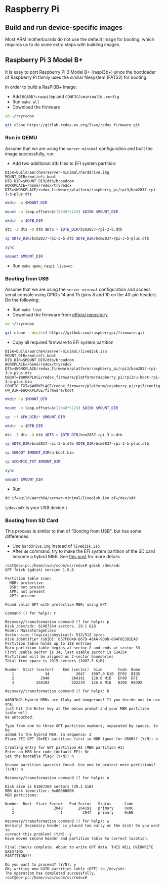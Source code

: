 # Raspberry Pi

## Build and run device-specific images

Most ARM motherboards do not use the default image for booting, which requires us to do some extra steps with building images.

## Raspberry Pi 3 Model B+

It is easy to port Raspberry Pi 3 Model B+ (raspi3b+) since the bootloader of Raspberry Pi family uses the similar filesystem (FAT32) for booting.


In order to build a RasPi3B+ image:

- Add `BOARD?=raspi3bp` and `CONFIG?=minimal`to `.config`
- Run `make all`
- Download the firmware

```sh
cd ~/tryredox
```

```sh
git clone https://gitlab.redox-os.org/Ivan/redox_firmware.git
```

### Run in QEMU

Assume that we are using the `server-minimal` configuration and built the image successfully, run:

- Add two additional dtb files to EFI system partition:

```
DISK=build/aarch64/server-minimal/harddrive.img
MOUNT_DIR=/mnt/efi_boot
DTB_DIR=$MOUNT_DIR/dtb/broadcom
WORKPLACE=/home/redox/tryredox
DTS=$WORKPLACE/redox_firmware/platform/raspberry_pi/rpi3/bcm2837-rpi-3-b-plus.dts
```

```sh
mkdir -p $MOUNT_DIR
```

```sh
mount -o loop,offset=$((2048*512)) $DISK $MOUNT_DIR
```

```sh
mkdir -p $DTB_DIR
```

```sh
dtc -I dts -O dtb $DTS > $DTB_DIR/bcm2837-rpi-3-b.dtb
```

```sh
cp $DTB_DIR/bcm2837-rpi-3-b.dtb $DTB_DIR/bcm2837-rpi-3-b-plus.dtb
```

```sh
sync
```

```sh
umount $MOUNT_DIR
```

- Run `make qemu_raspi live=no`

### Booting from USB

Assume that we are using the `server-minimal` configuration and access serial console using GPIOs 14 and 15 (pins 8 and 10 on the 40-pin header). Do the following:

- Run `make live`
- Download the firmware from [official repository](https://github.com/raspberrypi/firmware/tree/master/boot)

```sh
cd ~/tryredox
```

```sh
git clone --depth=1 https://github.com/raspberrypi/firmware.git
```

- Copy all required firmware to EFI system partition

```
DISK=build/aarch64/server-minimal/livedisk.iso
MOUNT_DIR=/mnt/efi_boot
DTB_DIR=$MOUNT_DIR/dtb/broadcom
WORKPLACE=/home/redox/tryredox
DTS=$WORKPLACE/redox_firmware/platform/raspberry_pi/rpi3/bcm2837-rpi-3-b-plus.dts
UBOOT=$WORKPLACE/redox_firmware/platform/raspberry_pi/rpi3/u-boot-rpi-3-b-plus.bin
CONFIG_TXT=$WORKPLACE/redox_firmware/platform/raspberry_pi/rpi3/config.txt
FW_DIR=$WORKPLACE/firmware/boot
```

```sh
mkdir -p $MOUNT_DIR
```

```sh
mount -o loop,offset=$((2048*512)) $DISK $MOUNT_DIR
```

```sh
cp -rf $FW_DIR/* $MOUNT_DIR
```

```sh
mkdir -p $DTB_DIR
```

```sh
dtc -I dts -O dtb $DTS > $DTB_DIR/bcm2837-rpi-3-b.dtb
```

```sh
cp $DTB_DIR/bcm2837-rpi-3-b.dtb $DTB_DIR/bcm2837-rpi-3-b-plus.dtb
```

```sh
cp $UBOOT $MOUNT_DIR/u-boot.bin
```

```sh
cp $CONFIG_TXT $MOUNT_DIR
```

```sh
sync
```

```sh
umount $MOUNT_DIR
```

- Run:

```sh
dd if=build/aarch64/server-minimal/livedisk.iso of=/dev/sdX
```

(`/dev/sdX` is your USB device.)

### Booting from SD Card

This process is similar to that of "Booting from USB", but has some differences:

- Use `harddrive.img` instead of `livedisk.iso`
- After `dd` command, try to make the EFI system partition of the SD card become a hybrid MBR. See [this post](https://www.eisfunke.com/posts/2023/uefi-boot-on-raspberry-pi-3.html) for more details

```
root@dev-pc:/home/ivan/code/os/redox# gdisk /dev/sdc
GPT fdisk (gdisk) version 1.0.8

Partition table scan:
  MBR: protective
  BSD: not present
  APM: not present
  GPT: present

Found valid GPT with protective MBR; using GPT.

Command (? for help): r

Recovery/transformation command (? for help): p
Disk /dev/sdc: 61067264 sectors, 29.1 GiB
Model: MassStorageClass
Sector size (logical/physical): 512/512 bytes
Disk identifier (GUID): B37FD04D-B67D-48AA-900B-884F0E3B2EAD
Partition table holds up to 128 entries
Main partition table begins at sector 2 and ends at sector 33
First usable sector is 34, last usable sector is 524254
Partitions will be aligned on 2-sector boundaries
Total free space is 2015 sectors (1007.5 KiB)

Number  Start (sector)    End (sector)  Size       Code  Name
   1              34            2047   1007.0 KiB  EF02  BIOS
   2            2048          264191   128.0 MiB   EF00  EFI
   3          264192          522239   126.0 MiB   8300  REDOX

Recovery/transformation command (? for help): h

WARNING! Hybrid MBRs are flaky and dangerous! If you decide not to use one,
just hit the Enter key at the below prompt and your MBR partition table will
be untouched.

Type from one to three GPT partition numbers, separated by spaces, to be
added to the hybrid MBR, in sequence: 2
Place EFI GPT (0xEE) partition first in MBR (good for GRUB)? (Y/N): n

Creating entry for GPT partition #2 (MBR partition #1)
Enter an MBR hex code (default EF): 0c
Set the bootable flag? (Y/N): n

Unused partition space(s) found. Use one to protect more partitions? (Y/N): n

Recovery/transformation command (? for help): o

Disk size is 61067264 sectors (29.1 GiB)
MBR disk identifier: 0x00000000
MBR partitions:

Number  Boot  Start Sector   End Sector   Status      Code
   1                  2048       264191   primary     0x0C
   2                     1         2047   primary     0xEE

Recovery/transformation command (? for help): w
Warning! Secondary header is placed too early on the disk! Do you want to
correct this problem? (Y/N): y
Have moved second header and partition table to correct location.

Final checks complete. About to write GPT data. THIS WILL OVERWRITE EXISTING
PARTITIONS!!

Do you want to proceed? (Y/N): y
OK; writing new GUID partition table (GPT) to /dev/sdc.
The operation has completed successfully.
root@dev-pc:/home/ivan/code/os/redox#
```

